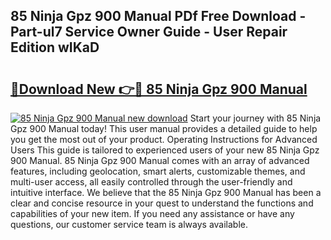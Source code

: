 ## 85 Ninja Gpz 900 Manual PDf Free Download - Part-ul7 Service Owner Guide - User Repair Edition wIKaD

# <h2><a href="http://bc53069.oget.top/?id=85+Ninja+Gpz+900+Manual">🔗Download New 👉🔴 85 Ninja Gpz 900 Manual</a></h2>

[![85 Ninja Gpz 900 Manual new download](https://i.imgur.com/5g1atiW.png)](http://bc53069.oget.top/?id=85+Ninja+Gpz+900+Manual)
Start your journey with 85 Ninja Gpz 900 Manual today! This user manual provides a detailed guide to help you get the most out of your product. Operating Instructions for Advanced Users This guide is tailored to experienced users of your new 85 Ninja Gpz 900 Manual. 85 Ninja Gpz 900 Manual comes with an array of advanced features, including geolocation, smart alerts, customizable themes, and multi-user access, all easily controlled through the user-friendly and intuitive interface. We believe that the 85 Ninja Gpz 900 Manual has been a clear and concise resource in your quest to understand the functions and capabilities of your new item. If you need any assistance or have any questions, our customer service team is always available.
